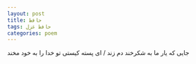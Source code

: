 ```yaml
---
layout: post
title: حافظ
tags: حافظ غزل
categories: poem
---
```


جایی که یار ما به شکرخند دم زند / ای پسته کیستی تو خدا را به خود مخند